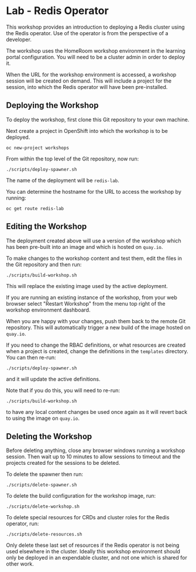 Lab - Redis Operator
====================

This workshop provides an introduction to deploying a Redis cluster using the Redis operator. Use of the operator is from the perspective of a developer.

The workshop uses the HomeRoom workshop environment in the learning portal configuration. You will need to be a cluster admin in order to deploy it.

When the URL for the workshop environment is accessed, a workshop session will be created on demand. This will include a project for the session, into which the Redis operator will have been pre-installed.

Deploying the Workshop
----------------------

To deploy the workshop, first clone this Git repository to your own machine.

Next create a project in OpenShift into which the workshop is to be deployed.

```
oc new-project workshops
```

From within the top level of the Git repository, now run:

```
./scripts/deploy-spawner.sh
```

The name of the deployment will be ``redis-lab``.

You can determine the hostname for the URL to access the workshop by running:

```
oc get route redis-lab
```

Editing the Workshop
--------------------

The deployment created above will use a version of the workshop which has been pre-built into an image and which is hosted on ``quay.io``.

To make changes to the workshop content and test them, edit the files in the Git repository and then run:

```
./scripts/build-workshop.sh
```

This will replace the existing image used by the active deployment.

If you are running an existing instance of the workshop, from your web browser select "Restart Workshop" from the menu top right of the workshop environment dashboard.

When you are happy with your changes, push them back to the remote Git repository. This will automatically trigger a new build of the image hosted on ``quay.io``.

If you need to change the RBAC definitions, or what resources are created when a project is created, change the definitions in the ``templates`` directory. You can then re-run:

```
./scripts/deploy-spawner.sh
```

and it will update the active definitions.

Note that if you do this, you will need to re-run:

```
./scripts/build-workshop.sh
```

to have any local content changes be used once again as it will revert back to using the image on ``quay.io``.

Deleting the Workshop
---------------------

Before deleting anything, close any browser windows running a workshop session. Then wait up to 10 minutes to allow sessions to timeout and the projects created for the sessions to be deleted.

To delete the spawner then run:

```
./scripts/delete-spawner.sh
```

To delete the build configuration for the workshop image, run:

```
./scripts/delete-workshop.sh
```

To delete special resources for CRDs and cluster roles for the Redis operator, run:

```
./scripts/delete-resources.sh
```

Only delete these last set of resources if the Redis operator is not being used elsewhere in the cluster. Ideally this workshop environment should only be deployed in an expendable cluster, and not one which is shared for other work.
